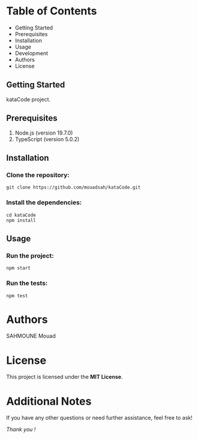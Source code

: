 # Table of Contents
<ul>
<li>Getting Started</li>
<li>Prerequisites</li>
<li>Installation</li>
<li>Usage</li>
<li>Development</li>
<li>Authors</li>
<li>License</li>
</ul>

## Getting Started
<p>kataCode project.</p>

## Prerequisites
1. Node.js (version 19.7.0)
2. TypeScript (version 5.0.2)

## Installation
### Clone the repository:

```
git clone https://github.com/mouadsah/kataCode.git
```

### Install the dependencies:
```
cd kataCode
npm install
```

## Usage

### Run the project:

```
npm start
```

### Run the tests:

```
npm test
```

# Authors
SAHMOUNE Mouad

# License
This project is licensed under the <b>MIT License</b>.

# Additional Notes
If you have any other questions or need further assistance, feel free to ask!

<div>
<i>Thank you !</i>
</div>
